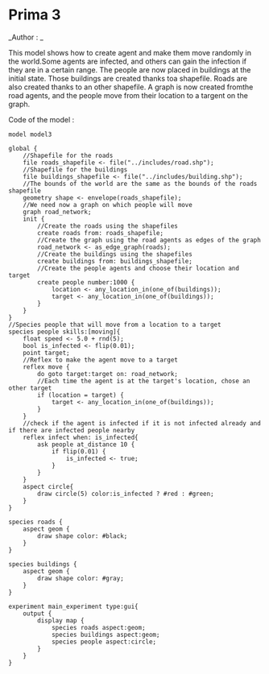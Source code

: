 [//]: # (keyword|concept_skill)
[//]: # (keyword|concept_shapefile)
[//]: # (keyword|concept_graph)
# Prima 3


_Author : _

This model shows how to create agent and make them move randomly in the world.Some agents are infected, and others can gain the infection if they are in a certain range. The people are now placed in buildings at the initial state. Those buildings are created thanks toa shapefile. Roads are also created thanks to an other shapefile. A graph is now created fromthe road agents, and the people move from their location to a targent on the graph.


Code of the model : 

```
model model3 
 
global {
	//Shapefile for the roads
	file roads_shapefile <- file("../includes/road.shp");
	//Shapefile for the buildings
	file buildings_shapefile <- file("../includes/building.shp");
	//The bounds of the world are the same as the bounds of the roads shapefile
	geometry shape <- envelope(roads_shapefile);
	//We need now a graph on which people will move
	graph road_network;
	init {
		//Create the roads using the shapefiles
		create roads from: roads_shapefile;
		//Create the graph using the road agents as edges of the graph
		road_network <- as_edge_graph(roads);
		//Create the buildings using the shapefiles
		create buildings from: buildings_shapefile;
		//Create the people agents and choose their location and target
		create people number:1000 {
			location <- any_location_in(one_of(buildings));
			target <- any_location_in(one_of(buildings));
		}
	}
}
//Species people that will move from a location to a target
species people skills:[moving]{		
	float speed <- 5.0 + rnd(5);
	bool is_infected <- flip(0.01);
	point target;
	//Reflex to make the agent move to a target
	reflex move {
		do goto target:target on: road_network;
		//Each time the agent is at the target's location, chose an other target
		if (location = target) {
			target <- any_location_in(one_of(buildings));
		}
	}
	//check if the agent is infected if it is not infected already and if there are infected people nearby
	reflex infect when: is_infected{
		ask people at_distance 10 {
			if flip(0.01) {
				is_infected <- true;
			}
		}
	}
	aspect circle{
		draw circle(5) color:is_infected ? #red : #green;
	}
}

species roads {
	aspect geom {
		draw shape color: #black;
	}
}

species buildings {
	aspect geom {
		draw shape color: #gray;
	}
}

experiment main_experiment type:gui{
	output {
		display map {
			species roads aspect:geom;
			species buildings aspect:geom;
			species people aspect:circle;			
		}
	}
}
```
